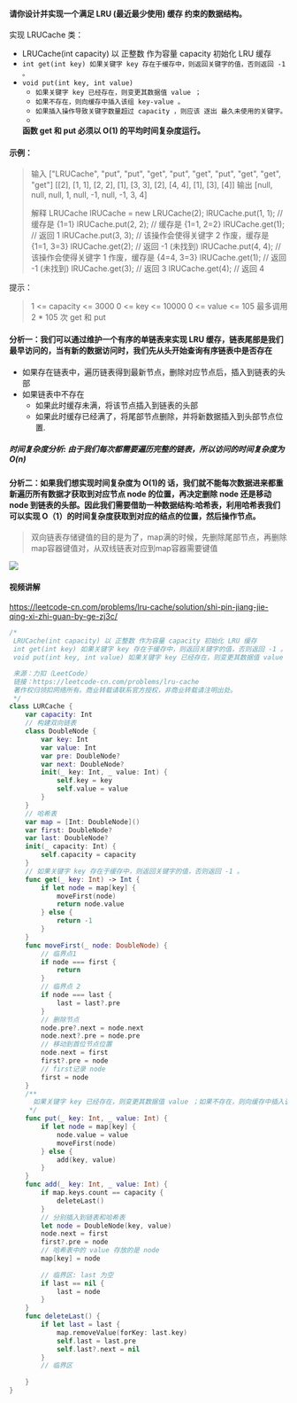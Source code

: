 #### 请你设计并实现一个满足  LRU (最近最少使用) 缓存 约束的数据结构。

实现 LRUCache 类：
- LRUCache(int capacity) 以 正整数 作为容量 capacity 初始化 LRU 缓存
- `int get(int key) 如果关键字 key 存在于缓存中，则返回关键字的值，否则返回 -1 。`
- `void put(int key, int value) `
  - `如果关键字 key 已经存在，则变更其数据值 value ；`
  - `如果不存在，则向缓存中插入该组 key-value 。`
  - `如果插入操作导致关键字数量超过 capacity ，则应该 逐出 最久未使用的关键字。`
  - 
  **函数 get 和 put 必须以 O(1) 的平均时间复杂度运行。**

 

#### 示例：

> 输入
> ["LRUCache", "put", "put", "get", "put", "get", "put", "get", "get", "get"]
> [[2], [1, 1], [2, 2], [1], [3, 3], [2], [4, 4], [1], [3], [4]]
> 输出
> [null, null, null, 1, null, -1, null, -1, 3, 4]
>
> 解释
> LRUCache lRUCache = new LRUCache(2);
> lRUCache.put(1, 1); // 缓存是 {1=1}
> lRUCache.put(2, 2); // 缓存是 {1=1, 2=2}
> lRUCache.get(1);    // 返回 1
> lRUCache.put(3, 3); // 该操作会使得关键字 2 作废，缓存是 {1=1, 3=3}
> lRUCache.get(2);    // 返回 -1 (未找到)
> lRUCache.put(4, 4); // 该操作会使得关键字 1 作废，缓存是 {4=4, 3=3}
> lRUCache.get(1);    // 返回 -1 (未找到)
> lRUCache.get(3);    // 返回 3
> lRUCache.get(4);    // 返回 4


提示：



> 1 <= capacity <= 3000
> 0 <= key <= 10000
> 0 <= value <= 105
> 最多调用 2 * 105 次 get 和 put



#### 分析一：我们可以通过维护一个有序的单链表来实现 LRU 缓存，链表尾部是我们最早访问的，当有新的数据访问时，我们先从头开始查询有序链表中是否存在

- 如果存在链表中，遍历链表得到最新节点，删除对应节点后，插入到链表的头部
- 如果链表中不存在
  - 如果此时缓存未满，将该节点插入到链表的头部
  - 如果此时缓存已经满了，将尾部节点删除，并将新数据插入到头部节点位置.

##### 时间复杂度分析: 由于我们每次都需要遍历完整的链表，所以访问的时间复杂度为 O(n)

#### 分析二：如果我们想实现时间复杂度为 O(1)的 话，我们就不能每次数据进来都重新遍历所有数据才获取到对应节点 node 的位置，再决定删除 node 还是移动 node 到链表的头部。因此我们需要借助一种数据结构:哈希表，利用哈希表我们可以实现 O（1）的时间复杂度获取到对应的结点的位置，然后操作节点。

> 双向链表存储键值的目的是为了，map满的时候，先删除尾部节点，再删除map容器键值对，从双线链表对应到map容器需要键值

![](https://tva1.sinaimg.cn/large/e6c9d24egy1h0tvnahy0aj219i0u0jtq.jpg)

#### 视频讲解

https://leetcode-cn.com/problems/lru-cache/solution/shi-pin-jiang-jie-qing-xi-zhi-guan-by-ge-zj3c/



```swift
/*
 LRUCache(int capacity) 以 正整数 作为容量 capacity 初始化 LRU 缓存
 int get(int key) 如果关键字 key 存在于缓存中，则返回关键字的值，否则返回 -1 。
 void put(int key, int value) 如果关键字 key 已经存在，则变更其数据值 value ；如果不存在，则向缓存中插入该组 key-value 。如果插入操作导致关键字数量超过 capacity ，则应该 逐出 最久未使用的关键字。

 来源：力扣（LeetCode）
 链接：https://leetcode-cn.com/problems/lru-cache
 著作权归领扣网络所有。商业转载请联系官方授权，非商业转载请注明出处。
 */
class LURCache {
    var capacity: Int
    // 构建双向链表
    class DoubleNode {
        var key: Int
        var value: Int
        var pre: DoubleNode?
        var next: DoubleNode?
        init(_ key: Int, _ value: Int) {
            self.key = key
            self.value = value
        }
    }
    // 哈希表
    var map = [Int: DoubleNode]()
    var first: DoubleNode?
    var last: DoubleNode?
    init(_ capacity: Int) {
        self.capacity = capacity
    }
    // 如果关键字 key 存在于缓存中，则返回关键字的值，否则返回 -1 。
    func get(_ key: Int) -> Int {
        if let node = map[key] {
            moveFirst(node)
            return node.value
        } else {
            return -1
        }
    }
    func moveFirst(_ node: DoubleNode) {
        // 临界点1
        if node === first {
            return
        }
        // 临界点 2
        if node === last {
            last = last?.pre
        }
        // 删除节点
        node.pre?.next = node.next
        node.next?.pre = node.pre
        // 移动到首位节点位置
        node.next = first
        first?.pre = node
        // first记录 node
        first = node
    }
    /**
      如果关键字 key 已经存在，则变更其数据值 value ；如果不存在，则向缓存中插入该组 key-value 。如果插入操作导致关键字数量超过 capacity ，则应该 逐出 最久未使用的关键字。
     */
    func put(_ key: Int, _ value: Int) {
        if let node = map[key] {
            node.value = value
            moveFirst(node)
        } else {
            add(key, value)
        }
    }
    func add(_ key: Int, _ value: Int) {
        if map.keys.count == capacity {
            deleteLast()
        }
        // 分别插入到链表和哈希表
        let node = DoubleNode(key, value)
        node.next = first
        first?.pre = node
        // 哈希表中的 value 存放的是 node
        map[key] = node
        
        // 临界区: last 为空
        if last == nil {
            last = node
        }
    }
    func deleteLast() {
        if let last = last {
            map.removeValue(forKey: last.key)
            self.last = last.pre
            self.last?.next = nil
        }
        // 临界区
        
    }
}

```



